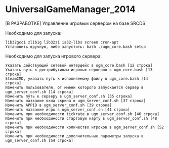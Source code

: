 UniversalGameManager_2014
=========================
[В РАЗРАБОТКЕ]
Управление игровым сервером на базе SRCDS

Необходимо для запуска:

    lib32gcc1 zlib1g lib32z1 ia32-libs screen cron-apt
    Установить вручную, либо запустить: bash ./ugm_core.bash setup


Необходимо для запуска игрового сервера:

    Указать действующий сетевой интерфейс в ugm_core.bash [12 строка]
    Указать путь к дистрибутивам игровых серверов в ugm_core.bash [13 строка]
    SteamCMD, указать путь к исполняемому файлу в ugm_core.bash [14 строка]
    Изменить пользователя, от имени которого запускается сервер в ugm_server_conf.sh [14 строка]
    Изменить путь к серверу в ugm_server_conf.sh [35 строка]
    Изменить название окна скрина в ugm_server_conf.sh [37 строка]
    Изменить APPID в ugm_server_conf.sh [39 строка]
    Изменить название игры в ugm_server_conf.sh [41 строка]
    Изменить при необходимости tickrate в ugm_server_conf.sh [46 строка]
    Изменить при необходимости стартовую карту в ugm_server_conf.sh [48 строка]
    Изменить при необходимости количество игроков в ugm_server_conf.sh [52 строка]
    Изменить при необходимости дополнительные параметры запуска в ugm_server_conf.sh [54 строка]
